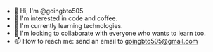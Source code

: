 - 👋 Hi, I'm @goingbto505
- 👀 I'm interested in code and coffee.
- 🌱 I'm currently learning technologies.
- 💞️ I'm looking to collaborate with everyone who wants to learn too.
- 📫 How to reach me: send an email to goingbto505@gmail.com

<!---
goingbto505/goingbto505 is a ✨ special ✨ repository because its `README.md` (this file) appears on your GitHub profile.
You can click the Preview link to take a look at your changes.
--->
